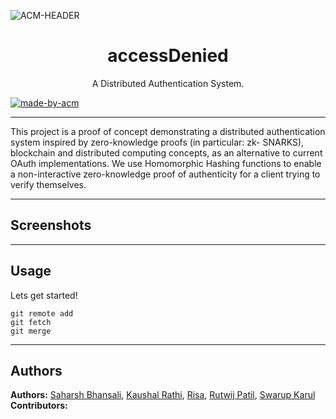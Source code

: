 ![ACM-HEADER](https://user-images.githubusercontent.com/14032427/92643737-e6252e00-f2ff-11ea-8a51-1f1b69caba9f.png)

<h1 align="center"> accessDenied </h1>

<p align="center"> 
A Distributed Authentication System.
</p>

<p>
  <a href="https://acmvit.in/" target="_blank">
    <img alt="made-by-acm" src="https://img.shields.io/badge/MADE%20BY-ACM%20VIT-blue?style=for-the-badge" />
  </a>
    <!-- Uncomment the below line to add the license badge. Make sure the right license badge is reflected. -->
    <!-- <img alt="license" src="https://img.shields.io/badge/License-MIT-green.svg?style=for-the-badge" /> -->
    <!-- forks/stars/tech stack in the form of badges from https://shields.io/ -->
</p>

---

This project is a proof of concept demonstrating a distributed authentication system inspired by zero-knowledge proofs (in particular: zk- SNARKS), blockchain and distributed computing concepts, as an alternative to current OAuth implementations.
We use Homomorphic Hashing functions to enable a non-interactive zero-knowledge proof of authenticity for a client trying to verify themselves.


---

## Screenshots

<!-- Add one screenshot of your project (max height: 1000px, max size: 1mb) 'if applicable' under assets folder in root of your project ![sceenshot](assets/<name of image>) -->
<!-- if your project has multiple pictures , merge them into one image using a tool similar to figma -->

---

## Usage
<!-- How To, Features, Installation etc. as subheadings in this section. example-->

Lets get started!
```console
git remote add
git fetch
git merge
```

---

## Authors

**Authors:** [Saharsh Bhansali](https://github.com/saharshbhansali), [Kaushal Rathi](https://github.com/kaushalrathi24), [Risa](https://github.com/Risa-16), [Rutwij Patil](https://github.com/Rutwij-Patil), [Swarup Karul](https://github.com/???) <!-- [author1's name](link to their github profile), [author2's name](link to their github profile) .. -->  
**Contributors:** <!-- Generate contributors list using this link - https://contributors-img.web.app/preview -->